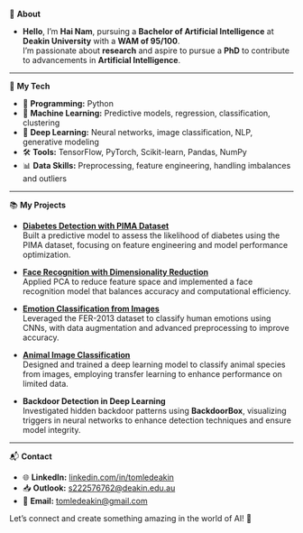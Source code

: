 🦊 **About**  
- **Hello**, I’m **Hai Nam**, pursuing a **Bachelor of Artificial Intelligence** at **Deakin University** with a **WAM of 95/100**.  
I’m passionate about **research** and aspire to pursue a **PhD** to contribute to advancements in **Artificial Intelligence**.  

---

🚀 **My Tech**  
- 🐍 **Programming:** Python  
- 🤖 **Machine Learning:** Predictive models, regression, classification, clustering  
- 🧠 **Deep Learning:** Neural networks, image classification, NLP, generative modeling  
- 🛠️ **Tools:** TensorFlow, PyTorch, Scikit-learn, Pandas, NumPy  
- 📊 **Data Skills:** Preprocessing, feature engineering, handling imbalances and outliers  

---

📚 **My Projects**  
- **[Diabetes Detection with PIMA Dataset](https://github.com/tomledeakin/Diabetes-Detection-ML-PIMA)**  
  Built a predictive model to assess the likelihood of diabetes using the PIMA dataset, focusing on feature engineering and model performance optimization.

- **[Face Recognition with Dimensionality Reduction](https://github.com/tomledeakin/Face-Recognition-Dimensionality-Reduction)**  
  Applied PCA to reduce feature space and implemented a face recognition model that balances accuracy and computational efficiency.  

- **[Emotion Classification from Images](https://github.com/tomledeakin/fer2013-emotion-classification)**  
  Leveraged the FER-2013 dataset to classify human emotions using CNNs, with data augmentation and advanced preprocessing to improve accuracy.  

- **[Animal Image Classification](https://github.com/tomledeakin/animal_image_classification)**  
  Designed and trained a deep learning model to classify animal species from images, employing transfer learning to enhance performance on limited data.  

- **Backdoor Detection in Deep Learning**  
  Investigated hidden backdoor patterns using **BackdoorBox**, visualizing triggers in neural networks to enhance detection techniques and ensure model integrity.  

---

📬 **Contact**  
- 🌐 **LinkedIn:** [linkedin.com/in/tomledeakin](https://linkedin.com/in/tomledeakin)  
- 📥 **Outlook:** [s222576762@deakin.edu.au](mailto:s222576762@deakin.edu.au)  
- 📮 **Email:** [tomledeakin@gmail.com](mailto:tomledeakin@gmail.com)  

Let’s connect and create something amazing in the world of AI! 🌟
